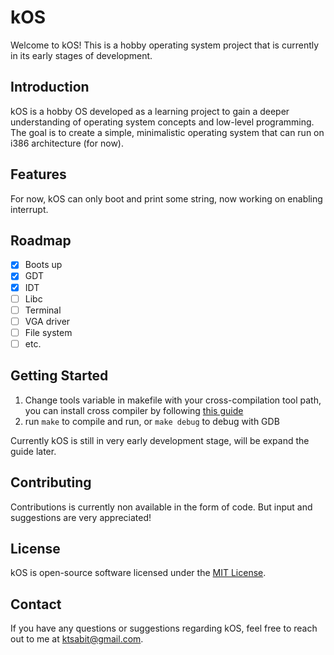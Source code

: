 #  kOS

Welcome to kOS! This is a hobby operating system project that is currently in its early stages of development.

## Introduction

kOS is a hobby OS developed as a learning project to gain a deeper understanding of operating system concepts and low-level programming. The goal is to create a simple, minimalistic operating system that can run on i386 architecture (for now).

## Features

For now, kOS can only boot and print some string, now working on enabling interrupt.

## Roadmap

- [x] Boots up
- [x] GDT
- [x] IDT
- [ ] Libc
- [ ] Terminal
- [ ] VGA driver
- [ ] File system
- [ ] etc.

## Getting Started

1. Change tools variable in makefile with your cross-compilation tool path, you can install cross compiler by following [this guide](https://wiki.osdev.org/GCC_Cross-Compiler) 
2. run `make` to compile and run, or `make debug` to debug with GDB

Currently kOS is still in very early development stage, will be expand the guide later.  

## Contributing

Contributions is currently non available in the form of code. But input and suggestions are very appreciated!

## License

kOS is open-source software licensed under the [MIT License](LICENSE).

## Contact

If you have any questions or suggestions regarding kOS, feel free to reach out to me at [ktsabit@gmail.com](mailto:ktsabit@gmail.com).
